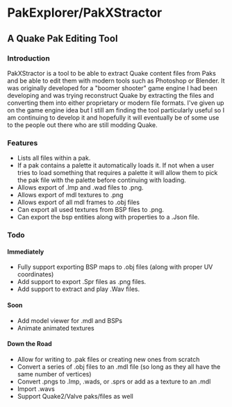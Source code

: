 # PakExplorer/PakXStractor

## A Quake Pak Editing Tool
### Introduction
PakXStractor is a tool to be able to extract Quake content files from Paks and be able to edit them with modern tools such as Photoshop or Blender.
It was originally developed for a "boomer shooter" game engine I had been developing and was trying reconstruct Quake by extracting the files and
converting them into either proprietary or modern file formats. I've given up on the game engine idea but I still am finding the tool particularly
useful so I am continuing to develop it and hopefully it will eventually be of some use to the people out there who are still modding Quake.

### Features
- Lists all files within a pak.
- If a pak contains a palette it automatically loads it. If not when a user tries to load something that requires a palette it will allow them to pick the pak file with the palette before continuing with loading.
- Allows export of .lmp and .wad files to .png.
- Allows export of mdl textures to .png
- Allows export of all mdl frames to .obj files
- Can export all used textures from BSP files to .png.
- Can export the bsp entities along with properties to a .Json file.
  
### Todo
#### Immediately
- Fully support exporting BSP maps to .obj files (along with proper UV coordinates)
- Add support to export .Spr files as .png files.
- Add support to extract and play .Wav files.

#### Soon
- Add model viewer for .mdl and BSPs
- Animate animated textures

#### Down the Road
- Allow for writing to .pak files or creating new ones from scratch
- Convert a series of .obj files to an .mdl file (so long as they all have the same number of vertices)
- Convert .pngs to .lmp, .wads, or .sprs or add as a texture to an .mdl
- Import .wavs
- Support Quake2/Valve paks/files as well
